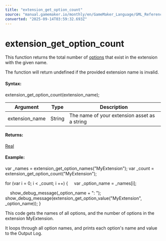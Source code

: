```yaml
---
title: "extension_get_option_count"
source: "manual.gamemaker.io/monthly/en/GameMaker_Language/GML_Reference/Asset_Management/Extensions/extension_get_option_count.htm"
converted: "2025-09-14T03:59:32.693Z"
---
```


# extension\_get\_option\_count

This function returns the total number of [options](../../../../../../../The_Asset_Editors/Extension_Creation/Creating_An_Extension.md) that exist in the extension with the given name.

The function will return undefined if the provided extension name is invalid.

#### Syntax:

extension\_get\_option\_count(extension\_name);

| Argument | Type | Description |
| --- | --- | --- |
| extension_name | String | The name of your extension asset as a string |

#### Returns:

[Real](../../../../../../../GameMaker_Language/GML_Overview/Data_Types.md)

#### Example:

var \_names = extension\_get\_option\_names("MyExtension");
var \_count = extension\_get\_option\_count("MyExtension");

for (var i = 0; i < \_count; i ++)
{
    var \_option\_name = \_names\[i\];

    show\_debug\_message(\_option\_name + ": ");
    show\_debug\_message(extension\_get\_option\_value("MyExtension", \_option\_name));
}

This code gets the names of all options, and the number of options in the extension MyExtension.

It loops through all option names, and prints each option's name and value to the Output Log.